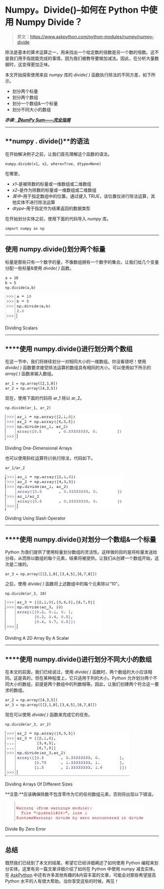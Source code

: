# Numpy。Divide()–如何在 Python 中使用 Numpy Divide？

> 原文：<https://www.askpython.com/python-modules/numpy/numpy-divide>

除法是基本的算术运算之一，用来找出一个给定数的倍数是另一个数的倍数。这不是我们用手指就能完成的事情，因为我们被教导要做加减法。因此，在分析大量数据时，这变得更加乏味。

本文开始探索使用来自 *numpy* 库的 *divide( )* 函数执行除法的不同方差，如下所示。

*   划分两个标量
*   划分两个数组
*   划分一个数组&一个标量
*   划分不同大小的数组

***亦读:[【NumPy Sum——完全指南](https://www.askpython.com/python/examples/numpy-sum)***

* * *

## **numpy . divide()**的语法

在开始解决例子之前，让我们首先理解这个函数的语法。

```
numpy.divide(x1, x2, where=True, dtype=None)

```

在哪里，

*   *x1*–是被除数的标量或一维数组或二维数组
*   *x2*–是作为除数的标量或一维数组或二维数组
*   *其中*–用于指定数组中的位置，通过键入 TRUE，该位置仅进行除法运算，其他实体不进行除法运算
*   *dtype*–用于指定作为结果返回的数据类型

在开始划分实体之前，使用下面的代码导入 *numpy* 库。

```
import numpy as np

```

* * *

## **使用 numpy.divide()划分两个标量**

标量是那些只有一个数字的量，不像数组拥有一个数字的集合。让我们给几个变量分配一些标量&使用 *divide( )* 函数。

```
a = 10
b = 5
np.divide(a,b)

```

![Dividing Scalars](img/e97abbf5625ca55d40c271d2f71135af.png)

Dividing Scalars

* * *

## ****使用 numpy.divide()进行**划分两个数组**

在这一节中，我们将继续划分一对相同大小的一维数组。你没看错吧！使用 *divide( )* 函数要求接受除法运算的数组具有相同的大小。可以使用如下所示的 *array( )* 函数来输入数组。

```
ar_1 = np.array([2,1,0])
ar_2 = np.array([4,3,5])

```

现在，使用下面的代码将 ar_1 除以 ar_2。

```
np.divide(ar_1, ar_2)

```

![Dividing One Dimensional Arrays](img/1f0549fd54a769689e9f2bb6eb08d95f.png)

Dividing One-Dimensional Arrays

也可以使用斜杠运算符(/)执行除法，代码如下。

```
ar_1/ar_2

```

![Dividing Using Slash Operator](img/fe3f08bb37577ef1267ed9d4bbd273cc.png)

Dividing Using Slash Operator

* * *

## ****使用 numpy.divide()对**划分一个数组&一个标量**

Python 为我们提供了使用标量划分数组的灵活性。这样做的目的是将标量发送给分母，从而除以数组的每个元素，结果将被提供。让我们从创建一个数组开始，这次是二维的。

```
ar_3 = np.array([[2,1,0],[3,4,5],[6,7,8]])

```

之后，使用 *divide( )* 函数将上述数组中的每个元素除以“10”。

```
np.divide(ar_3, 10)

```

![Dividing A 2D Array By A Scalar](img/a8bd621af7e7a09045fc441452fcf8c2.png)

Dividing A 2D Array By A Scalar

* * *

## ****使用 numpy.divide()进行**划分不同大小的数组**

在本文的前面，我们已经说过，使用 *divide( )* 函数时，两个数组的大小应该相同。这是真的，但在某种程度上，它只适用于列的大小。Python 允许划分两个不同大小的数组，前提是两个数组中的列数相等。因此，让我们创建两个符合这一要求的数组。

```
ar_2 = np.array([4,3,5])
ar_3 = np.array([[2,1,0],[3,4,5],[6,7,8]])

```

现在可以使用 *divide( )* 函数来完成它的任务。

```
np.divide(ar_3, ar_2)

```

![Dividing Arrays Of Different Sizes](img/b58122921a9c02d31108aef67ffa1a2b.png)

Dividing Arrays Of Different Sizes

**注意:**应该确保除数不包含零作为它的任何数组元素，否则将出现以下错误。

![Divide By Zero Error](img/c61636380928065ab53c877b97bd1ff2.png)

Divide By Zero Error

* * *

## **总结**

既然我们已经到了本文的结尾，希望它已经详细阐述了如何使用 Python 编程来划分实体。这里有另一篇文章详细介绍了如何在 Python 中使用 *numpy* 减去实体。在 [AskPython](https://www.askpython.com/) 中还有许多其他有趣的&内容丰富的文章，可能会对那些希望提高 Python 水平的人有很大帮助。当你享受这些的时候，再见！